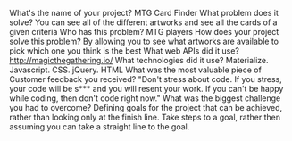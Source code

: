 What's the name of your project?
MTG Card Finder
What problem does it solve?
You can see all of the different artworks and see all the cards of a given criteria
Who has this problem?
MTG players
How does your project solve this problem?
By allowing you to see what artworks are available to pick which one you think is the best
What web APIs did it use?
http://magicthegathering.io/
What technologies did it use?
Materialize. Javascript. CSS. jQuery. HTML
What was the most valuable piece of Customer feedback you received?
"Don't stress about code. If you stress, your code will be s*** and you will resent your work. If you can't be happy while coding, then don't code right now."
What was the biggest challenge you had to overcome?
Defining goals for the project that can be achieved, rather than looking only at the finish line. Take steps to a goal, rather then assuming you can take a straight line to the goal.
